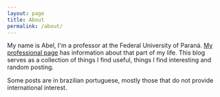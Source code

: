 ```yaml
---
layout: page
title: About
permalink: /about/
---
```


My name is Abel, I'm a professor at the Federal University of Paraná.
[My professional page](http://people.ufpr.br/~abelsiqueira) has information
about that part of my life.
This blog serves as a collection of things I find useful, things I find
interesting and random posting.

Some posts are in brazilian portuguese, mostly those that do not provide
international interest.
